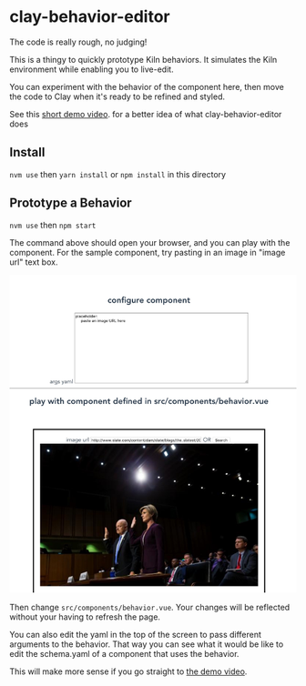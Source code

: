 # clay-behavior-editor

The code is really rough, no judging!

This is a thingy to quickly prototype Kiln behaviors. It simulates the Kiln environment while enabling you to live-edit. 

You can experiment with the behavior of the component here, then move the code to Clay when it's ready to be refined and styled.

See this [short demo video](https://drive.google.com/a/slate.com/file/d/0B214FhZUet0TbHE5NG9rX0ZiMzg/view?usp=sharing). for a better idea of what clay-behavior-editor does

## Install


`nvm use` then
`yarn install` or `npm install` in this directory

## Prototype a Behavior

`nvm use` then
`npm start`

The command above should open your browser, and you can play with the component. For the sample component, try pasting in an image in "image url" text box.

![screenshot](screenshot.jpg)

Then change `src/components/behavior.vue`. Your changes will be reflected without your having to refresh the page.


You can also edit the yaml in the top of the screen to pass different arguments to the behavior. That way you can see what it would be like to edit the schema.yaml of a component that uses the behavior.

This will make more sense if you go straight to [the demo video](https://drive.google.com/a/slate.com/file/d/0B214FhZUet0TbHE5NG9rX0ZiMzg/view?usp=sharing).
